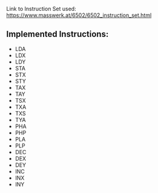Link to Instruction Set used: https://www.masswerk.at/6502/6502_instruction_set.html

## Implemented Instructions:
- LDA
- LDX
- LDY
- STA
- STX
- STY
- TAX
- TAY
- TSX
- TXA
- TXS
- TYA
- PHA
- PHP
- PLA
- PLP
- DEC
- DEX
- DEY
- INC
- INX
- INY